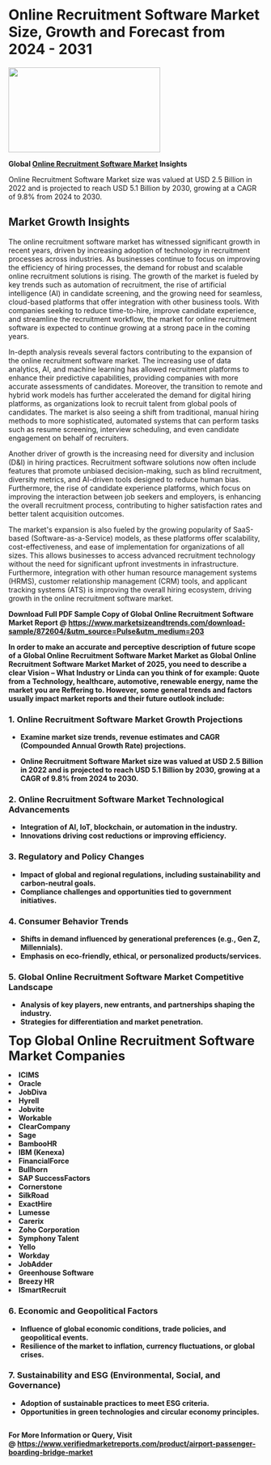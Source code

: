 <H1>Online Recruitment Software Market Size, Growth and Forecast from 2024 - 2031</H1><img class="aligncenter size-medium wp-image-584254" src="https://thirdeyenews.in/wp-content/uploads/2024/09/Global-Market-Research-300x168.jpeg" alt="" width="300" height="168" /><p><strong>Global&nbsp;<a href="https://www.marketsizeandtrends.com/download-sample/872604/&amp;utm_source=Pulse&amp;utm_medium=203">Online Recruitment Software Market</a> Insights</strong></p><p>Online Recruitment Software Market size was valued at USD 2.5 Billion in 2022 and is projected to reach USD 5.1 Billion by 2030, growing at a CAGR of 9.8% from 2024 to 2030.</p><p><h2>Market Growth Insights</h2> <p>The online recruitment software market has witnessed significant growth in recent years, driven by increasing adoption of technology in recruitment processes across industries. As businesses continue to focus on improving the efficiency of hiring processes, the demand for robust and scalable online recruitment solutions is rising. The growth of the market is fueled by key trends such as automation of recruitment, the rise of artificial intelligence (AI) in candidate screening, and the growing need for seamless, cloud-based platforms that offer integration with other business tools. With companies seeking to reduce time-to-hire, improve candidate experience, and streamline the recruitment workflow, the market for online recruitment software is expected to continue growing at a strong pace in the coming years.</p> <p><strong></strong></p> <p>In-depth analysis reveals several factors contributing to the expansion of the online recruitment software market. The increasing use of data analytics, AI, and machine learning has allowed recruitment platforms to enhance their predictive capabilities, providing companies with more accurate assessments of candidates. Moreover, the transition to remote and hybrid work models has further accelerated the demand for digital hiring platforms, as organizations look to recruit talent from global pools of candidates. The market is also seeing a shift from traditional, manual hiring methods to more sophisticated, automated systems that can perform tasks such as resume screening, interview scheduling, and even candidate engagement on behalf of recruiters.</p> <p>Another driver of growth is the increasing need for diversity and inclusion (D&I) in hiring practices. Recruitment software solutions now often include features that promote unbiased decision-making, such as blind recruitment, diversity metrics, and AI-driven tools designed to reduce human bias. Furthermore, the rise of candidate experience platforms, which focus on improving the interaction between job seekers and employers, is enhancing the overall recruitment process, contributing to higher satisfaction rates and better talent acquisition outcomes.</p> <p>The market's expansion is also fueled by the growing popularity of SaaS-based (Software-as-a-Service) models, as these platforms offer scalability, cost-effectiveness, and ease of implementation for organizations of all sizes. This allows businesses to access advanced recruitment technology without the need for significant upfront investments in infrastructure. Furthermore, integration with other human resource management systems (HRMS), customer relationship management (CRM) tools, and applicant tracking systems (ATS) is improving the overall hiring ecosystem, driving growth in the online recruitment software market.</p> <p><strong></p><p><span class=""><strong>Download Full PDF Sample Copy of Global Online Recruitment Software Market Report</strong> @ <a href="https://www.marketsizeandtrends.com/download-sample/872604/&amp;utm_source=Pulse&amp;utm_medium=203" target="_blank">https://www.marketsizeandtrends.com/download-sample/872604/&amp;utm_source=Pulse&amp;utm_medium=203</a></span></p><p>In order to make an accurate and perceptive description of future scope of a Global&nbsp;Online Recruitment Software Market Market as Global&nbsp;Online Recruitment Software Market Market of 2025, you need to describe a clear Vision &ndash; What Industry or Linda can you think of for example: Quote from a Technology, healthcare, automotive, renewable energy, name the market you are Reffering to. However, some general trends and factors usually impact market reports and their future outlook include:</p><h3>1.&nbsp;<strong>Online Recruitment Software Market Growth Projections</strong></h3><ul><li>Examine market size trends, revenue estimates and CAGR (Compounded Annual Growth Rate) projections.</li><li><p>Online Recruitment Software Market size was valued at USD 2.5 Billion in 2022 and is projected to reach USD 5.1 Billion by 2030, growing at a CAGR of 9.8% from 2024 to 2030.</p></li></ul><h3>2.&nbsp;<strong>Online Recruitment Software Market Technological Advancements</strong></h3><ul><li>Integration of AI, IoT, blockchain, or automation in the industry.</li><li>Innovations driving cost reductions or improving efficiency.</li></ul><h3>3.&nbsp;<strong>Regulatory and Policy Changes</strong></h3><ul><li>Impact of global and regional regulations, including sustainability and carbon-neutral goals.</li><li>Compliance challenges and opportunities tied to government initiatives.</li></ul><h3>4.&nbsp;<strong>Consumer Behavior Trends</strong></h3><ul><li>Shifts in demand influenced by generational preferences (e.g., Gen Z, Millennials).</li><li>Emphasis on eco-friendly, ethical, or personalized products/services.</li></ul><h3>5.&nbsp;<strong>Global Online Recruitment Software Market Competitive Landscape</strong></h3><ul><li>Analysis of key players, new entrants, and partnerships shaping the industry.</li><li>Strategies for differentiation and market penetration.</li></ul><p data-pm-slice="1 1 []"><span style="color: inherit; font-family: inherit; font-size: 25px;">Top Global Online Recruitment Software Market Companies</span></p><div class="" data-test-id=""><p><li>ICIMS</li><li> Oracle</li><li> JobDiva</li><li> Hyrell</li><li> Jobvite</li><li> Workable</li><li> ClearCompany</li><li> Sage</li><li> BambooHR</li><li> IBM (Kenexa)</li><li> FinancialForce</li><li> Bullhorn</li><li> SAP SuccessFactors</li><li> Cornerstone</li><li> SilkRoad</li><li> ExactHire</li><li> Lumesse</li><li> Carerix</li><li> Zoho Corporation</li><li> Symphony Talent</li><li> Yello</li><li> Workday</li><li> JobAdder</li><li> Greenhouse Software</li><li> Breezy HR</li><li> ISmartRecruit</li></p></div><h3>6.&nbsp;<strong>Economic and Geopolitical Factors</strong></h3><ul><li>Influence of global economic conditions, trade policies, and geopolitical events.</li><li>Resilience of the market to inflation, currency fluctuations, or global crises.</li></ul><h3>7.&nbsp;<strong>Sustainability and ESG (Environmental, Social, and Governance)</strong></h3><ul><li>Adoption of sustainable practices to meet ESG criteria.</li><li>Opportunities in green technologies and circular economy principles.</li></ul><h2><strong style="font-size: 14px;">For More Information or Query, Visit @&nbsp;</strong><a style="background-color: #ffffff; font-size: 14px;" href="https://www.marketsizeandtrends.com/report/online-recruitment-software-market/" target="_blank">https://www.verifiedmarketreports.com/product/airport-passenger-boarding-bridge-market</a></h2>
